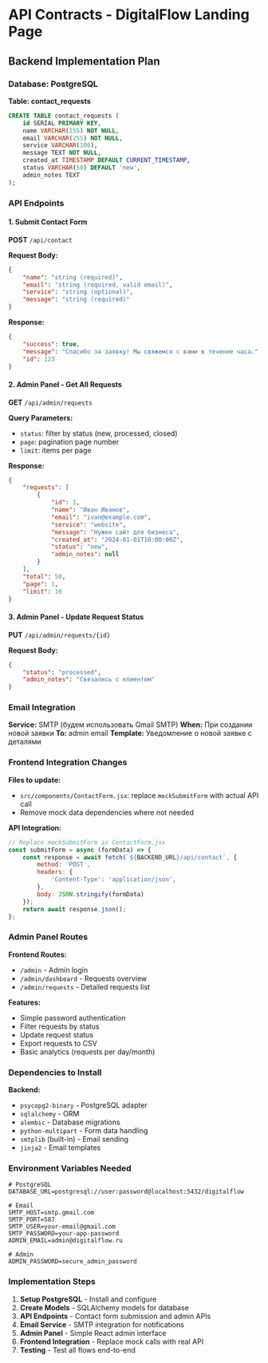 # API Contracts - DigitalFlow Landing Page

## Backend Implementation Plan

### Database: PostgreSQL

**Table: contact_requests**
```sql
CREATE TABLE contact_requests (
    id SERIAL PRIMARY KEY,
    name VARCHAR(255) NOT NULL,
    email VARCHAR(255) NOT NULL,
    service VARCHAR(100),
    message TEXT NOT NULL,
    created_at TIMESTAMP DEFAULT CURRENT_TIMESTAMP,
    status VARCHAR(50) DEFAULT 'new',
    admin_notes TEXT
);
```

### API Endpoints

#### 1. Submit Contact Form
**POST** `/api/contact`

**Request Body:**
```json
{
    "name": "string (required)",
    "email": "string (required, valid email)",
    "service": "string (optional)",
    "message": "string (required)"
}
```

**Response:**
```json
{
    "success": true,
    "message": "Спасибо за заявку! Мы свяжемся с вами в течение часа.",
    "id": 123
}
```

#### 2. Admin Panel - Get All Requests
**GET** `/api/admin/requests`

**Query Parameters:**
- `status`: filter by status (new, processed, closed)
- `page`: pagination page number
- `limit`: items per page

**Response:**
```json
{
    "requests": [
        {
            "id": 1,
            "name": "Иван Иванов",
            "email": "ivan@example.com",
            "service": "website",
            "message": "Нужен сайт для бизнеса",
            "created_at": "2024-01-01T10:00:00Z",
            "status": "new",
            "admin_notes": null
        }
    ],
    "total": 50,
    "page": 1,
    "limit": 10
}
```

#### 3. Admin Panel - Update Request Status
**PUT** `/api/admin/requests/{id}`

**Request Body:**
```json
{
    "status": "processed",
    "admin_notes": "Связались с клиентом"
}
```

### Email Integration

**Service:** SMTP (будем использовать Gmail SMTP)
**When:** При создании новой заявки
**To:** admin email
**Template:** Уведомление о новой заявке с деталями

### Frontend Integration Changes

**Files to update:**
- `src/components/ContactForm.jsx`: replace `mockSubmitForm` with actual API call
- Remove mock data dependencies where not needed

**API Integration:**
```javascript
// Replace mockSubmitForm in ContactForm.jsx
const submitForm = async (formData) => {
    const response = await fetch(`${BACKEND_URL}/api/contact`, {
        method: 'POST',
        headers: {
            'Content-Type': 'application/json',
        },
        body: JSON.stringify(formData)
    });
    return await response.json();
};
```

### Admin Panel Routes

**Frontend Routes:**
- `/admin` - Admin login
- `/admin/dashboard` - Requests overview
- `/admin/requests` - Detailed requests list

**Features:**
- Simple password authentication
- Filter requests by status
- Update request status
- Export requests to CSV
- Basic analytics (requests per day/month)

### Dependencies to Install

**Backend:**
- `psycopg2-binary` - PostgreSQL adapter
- `sqlalchemy` - ORM
- `alembic` - Database migrations
- `python-multipart` - Form data handling
- `smtplib` (built-in) - Email sending
- `jinja2` - Email templates

### Environment Variables Needed

```env
# PostgreSQL
DATABASE_URL=postgresql://user:password@localhost:5432/digitalflow

# Email
SMTP_HOST=smtp.gmail.com
SMTP_PORT=587
SMTP_USER=your-email@gmail.com
SMTP_PASSWORD=your-app-password
ADMIN_EMAIL=admin@digitalflow.ru

# Admin
ADMIN_PASSWORD=secure_admin_password
```

### Implementation Steps

1. **Setup PostgreSQL** - Install and configure
2. **Create Models** - SQLAlchemy models for database
3. **API Endpoints** - Contact form submission and admin APIs  
4. **Email Service** - SMTP integration for notifications
5. **Admin Panel** - Simple React admin interface
6. **Frontend Integration** - Replace mock calls with real API
7. **Testing** - Test all flows end-to-end